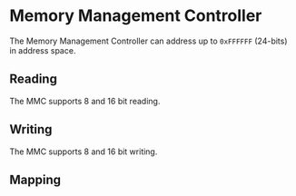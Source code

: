 # Memory Management Controller
The Memory Management Controller can address up to `0xFFFFFF` (24-bits) in address space.

## Reading
The MMC supports 8 and 16 bit reading.

## Writing
The MMC supports 8 and 16 bit writing.

## Mapping
